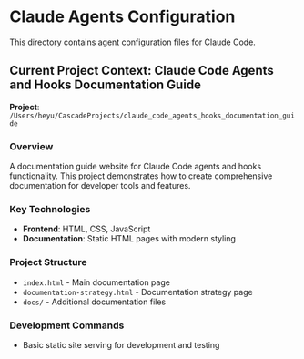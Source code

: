# Claude Agents Configuration

This directory contains agent configuration files for Claude Code.

## Current Project Context: Claude Code Agents and Hooks Documentation Guide

**Project**: `/Users/heyu/CascadeProjects/claude_code_agents_hooks_documentation_guide`

### Overview
A documentation guide website for Claude Code agents and hooks functionality. This project demonstrates how to create comprehensive documentation for developer tools and features.

### Key Technologies
- **Frontend**: HTML, CSS, JavaScript
- **Documentation**: Static HTML pages with modern styling

### Project Structure
- `index.html` - Main documentation page
- `documentation-strategy.html` - Documentation strategy page
- `docs/` - Additional documentation files

### Development Commands
- Basic static site serving for development and testing